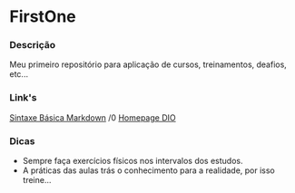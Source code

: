# FirstOne
### Descrição
Meu primeiro repositório para aplicação de cursos, treinamentos, deafios, etc...
### Link's
[Sintaxe Básica Markdown](https://docs.pipz.com/central-de-ajuda/learning-center/guia-basico-de-markdown#open) /0
[Homepage DIO](https://web.dio.me/home)
### Dicas
-   Sempre faça exercícios físicos nos intervalos dos estudos.
-   A práticas das aulas trás o conhecimento para a realidade, por isso treine...

